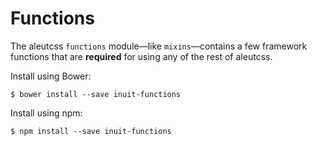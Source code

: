 # Functions

The aleutcss `functions` module—like `mixins`—contains a few framework functions
that are **required** for using any of the rest of aleutcss.

Install using Bower:

    $ bower install --save inuit-functions

Install using npm:

    $ npm install --save inuit-functions
